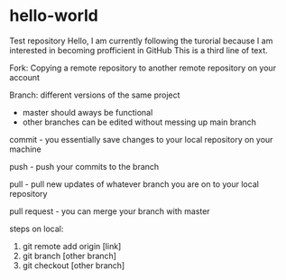 # hello-world
Test repository
Hello, I am currently following the turorial because I am interested in becoming profficient in GitHub
This is a third line of text.


Fork: Copying a remote repository to another remote repository on your account

Branch: different versions of the same project 
  - master should aways be functional
  - other branches can be edited without messing up main branch
  
  
commit - you essentially save changes to your local repository on your machine


push - push your commits to the branch


pull - pull new updates of whatever branch you are on to your local repository


pull request - you can merge your branch with master

steps on local:
1) git remote add origin [link]
2) git branch [other branch]
3) git checkout [other branch]
